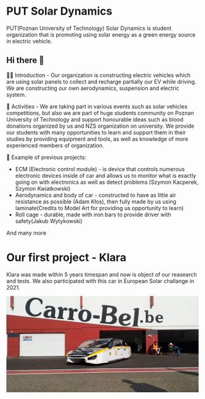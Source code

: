 # PUT Solar Dynamics
PUT(Poznan University of Technology) Solar Dynamics is student organization that is promoting using solar energy as a green energy source in electric vehicle.

## Hi there 👋

🙋‍♀️ Introduction - Our organization is constructing electric vehicles which are using solar panels to collect and recharge partially our EV while driving. We are constructing our own aerodynamics, suspension and electric system. 

🌈 Activities - We are taking part in various events such as solar vehicles competitions, but also we are part of huge students community on Poznan University of Technology and support honourable ideas such as blood donations organized by us and NZS organization on university. We provide our students with many opportunities to learn and support them in their studies by providing equipment and tools, as well as knowledge of more experienced members of organization.

:construction_worker: Example of previous projects:
- ECM (Electronic control module) - is device that controls numerous electronic devices inside of car and allows us to monitor what is exactly going on with electronics as well as detect problems (Szymon Kacperek, Szymon Kwiatkowski)
- Aerodynamics and body of car - constructed to have as little air resistance as possible (Adam Kłos), then fully made by us using laminate(Credits to Model Art for providing us opportunity to learn)
- Roll cage - durable, made with iron bars to provide driver with safety(Jakub Wytykowski)
  
And many more


# Our first project - **Klara**
Klara was made within 5 years timespan and now is object of our reasearch and tests. We also participated with this car in European Solar challange in 2021. 

![Klara in Blegium](/src/Klara.jpg)
<!--

**Here are some ideas to get you started:**

🙋‍♀️ A short introduction - what is your organization all about?
🌈 Contribution guidelines - how can the community get involved?
👩‍💻 Useful resources - where can the community find your docs? Is there anything else the community should know?
🍿 Fun facts - what does your team eat for breakfast?
🧙 Remember, you can do mighty things with the power of [Markdown](https://docs.github.com/github/writing-on-github/getting-started-with-writing-and-formatting-on-github/basic-writing-and-formatting-syntax)
-->
